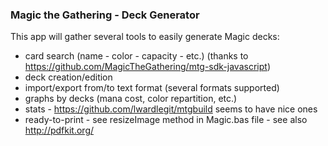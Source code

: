 ### Magic the Gathering - Deck Generator

This app will gather several tools to easily generate Magic decks:

- card search (name - color - capacity - etc.) (thanks to https://github.com/MagicTheGathering/mtg-sdk-javascript)
- deck creation/edition
- import/export from/to text format (several formats supported)
- graphs by decks (mana cost, color repartition, etc.)
- stats - https://github.com/lwardlegit/mtgbuild seems to have nice ones
- ready-to-print - see resizeImage method in Magic.bas file - see also http://pdfkit.org/
